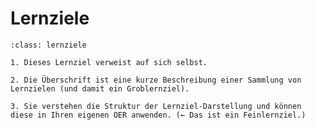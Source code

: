 # Lernziele

```{admonition} [Beispiellernziel](./lernziele.md)
:class: lernziele

1. Dieses Lernziel verweist auf sich selbst.

2. Die Überschrift ist eine kurze Beschreibung einer Sammlung von Lernzielen (und damit ein Groblernziel).

3. Sie verstehen die Struktur der Lernziel-Darstellung und können diese in Ihren eigenen OER anwenden. (← Das ist ein Feinlernziel.)
```
